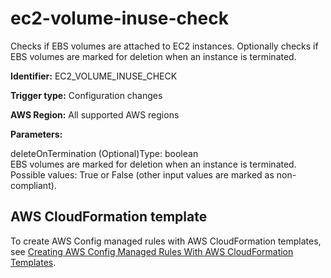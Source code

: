 # ec2\-volume\-inuse\-check<a name="ec2-volume-inuse-check"></a>

Checks if EBS volumes are attached to EC2 instances\. Optionally checks if EBS volumes are marked for deletion when an instance is terminated\.

**Identifier:** EC2\_VOLUME\_INUSE\_CHECK

**Trigger type:** Configuration changes

**AWS Region:** All supported AWS regions

**Parameters:**

deleteOnTermination \(Optional\)Type: boolean  
EBS volumes are marked for deletion when an instance is terminated\. Possible values: True or False \(other input values are marked as non\-compliant\)\.

## AWS CloudFormation template<a name="w85aac12c32c17b9d219c15"></a>

To create AWS Config managed rules with AWS CloudFormation templates, see [Creating AWS Config Managed Rules With AWS CloudFormation Templates](aws-config-managed-rules-cloudformation-templates.md)\.